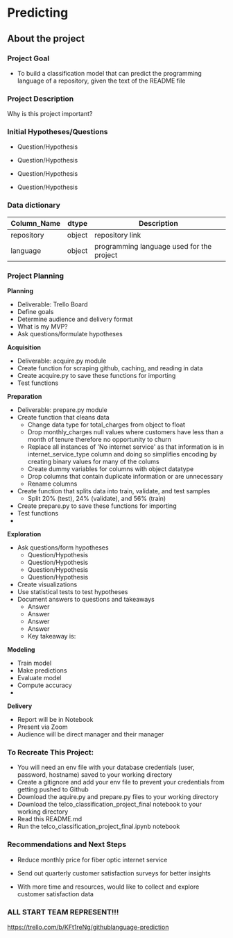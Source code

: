 # Predicting 

## About the project

### Project Goal

* To build a classification model that can predict the programming language of a repository, given the text of the README file

### Project Description

Why is this project important?

### Initial Hypotheses/Questions

* Question/Hypothesis

* Question/Hypothesis

* Question/Hypothesis

* Question/Hypothesis

### Data dictionary

|   Column_Name   | dtype | Description      |
|   -----------   | ----------- | ---------- |
| repository | object | repository link |
| language   | object | programming language used for the project  |


### Project Planning

**Planning**

* Deliverable: Trello Board
* Define goals
* Determine audience and delivery format
* What is my MVP?
* Ask questions/formulate hypotheses


**Acquisition**

* Deliverable: acquire.py module
* Create function for scraping github, caching, and reading in data
* Create acquire.py to save these functions for importing
* Test functions


**Preparation**

* Deliverable: prepare.py module
* Create function that cleans data
  * Change data type for total_charges from object to float
  * Drop monthly_charges null values where customers have less than a month of tenure therefore no opportunity to churn
  * Replace all instances of 'No internet service' as that information is in internet_service_type column and doing so simplifies encoding by creating binary values for many of the colums
  * Create dummy variables for columns with object datatype
  * Drop columns that contain duplicate information or are unnecessary
  * Rename columns 
* Create function that splits data into train, validate, and test samples
  * Split 20% (test), 24% (validate), and 56% (train)
* Create prepare.py to save these functions for importing
* Test functions
* 

**Exploration**
* Ask questions/form hypotheses
  * Question/Hypothesis
  * Question/Hypothesis
  * Question/Hypothesis
  * Question/Hypothesis
* Create visualizations
* Use statistical tests to test hypotheses
* Document answers to questions and takeaways
  * Answer
  * Answer
  * Answer
  * Answer
  * Key takeaway is:

**Modeling**
* Train model
* Make predictions
* Evaluate model
* Compute accuracy
* 

**Delivery**
* Report will be in Notebook
* Present via Zoom
* Audience will be direct manager and their manager

### To Recreate This Project:
* You will need an env file with your database credentials (user, password, hostname) saved to your working directory
* Create a gitignore and add your env file to prevent your credentials from getting pushed to Github
* Download the aquire.py and prepare.py files to your working directory
* Download the telco_classification_project_final notebook to your working directory
* Read this README.md
* Run the telco_classification_project_final.ipynb notebook

### Recommendations and Next Steps
* Reduce monthly price for fiber optic internet service

* Send out quarterly customer satisfaction surveys for better insights

* With more time and resources, would like to collect and explore customer satisfaction data


### ALL START TEAM REPRESENT!!!

https://trello.com/b/KFt1reNg/githublanguage-prediction
